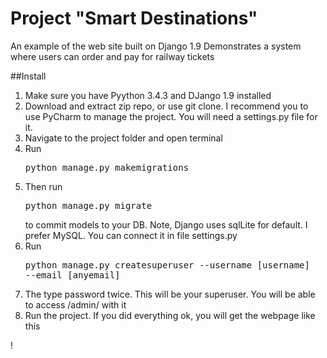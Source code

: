 # Project "Smart Destinations"
An example of the web site built on Django 1.9
Demonstrates a system where users can order and pay for railway tickets

##Install
1. Make sure you have Pyython 3.4.3 and DJango 1.9 installed
2. Download and extract zip repo, or use git clone. I recommend you to use PyCharm to manage the project. You will need a settings.py file for it.
3. Navigate to the project folder and open terminal
4. Run <pre>python manage.py makemigrations</pre> 
5. Then run <pre>python manage.py migrate</pre> to commit models to your DB. Note, Django uses sqlLite for default. I prefer MySQL. You can connect it in file settings.py
6. Run <pre>python manage.py createsuperuser --username [username] --email [anyemail]</pre>
7. The type password twice. This will be your superuser. You will be able to access /admin/ with it
8. Run the project. If you did everything ok, you will get the webpage like this

!
